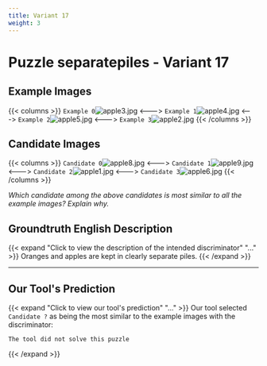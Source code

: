 ```yaml
---
title: Variant 17
weight: 3
---
```


# Puzzle separatepiles - Variant 17

## Example Images
{{< columns >}}
`Example 0`![apple3.jpg](/natscene_data/images/apple3.jpg)
<--->
`Example 1`![apple4.jpg](/natscene_data/images/apple4.jpg)
<--->
`Example 2`![apple5.jpg](/natscene_data/images/apple5.jpg)
<--->
`Example 3`![apple2.jpg](/natscene_data/images/apple2.jpg)
{{< /columns >}}

## Candidate Images
{{< columns >}}
`Candidate 0`![apple8.jpg](/natscene_data/images/apple8.jpg)
<--->
`Candidate 1`![apple9.jpg](/natscene_data/images/apple9.jpg)
<--->
`Candidate 2`![apple1.jpg](/natscene_data/images/apple1.jpg)
<--->
`Candidate 3`![apple6.jpg](/natscene_data/images/apple6.jpg)
{{< /columns >}}

*Which candidate among the above candidates is most similar to all the example images? Explain why.*

## Groundtruth English Description

{{< expand "Click to view the description of the intended discriminator" "..." >}}
Oranges and apples are kept in clearly separate piles.
{{< /expand >}}

---



## Our Tool's Prediction

{{< expand "Click to view our tool's prediction" "..." >}}
Our tool selected `Candidate ?` as being the most similar to the example images with the discriminator:
```plaintext
The tool did not solve this puzzle
```
{{< /expand >}}
